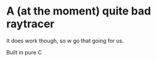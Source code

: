 # A (at the moment) quite bad raytracer
It does work though, so w go that going for us.

Built in pure C
